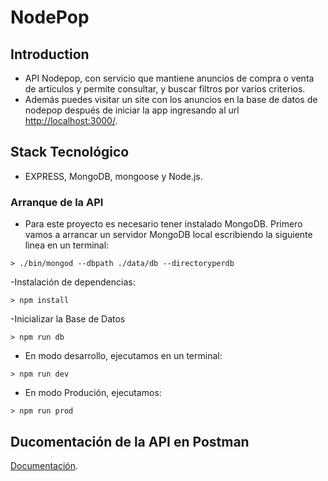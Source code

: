 # NodePop


## Introduction 
- API Nodepop, con servicio que mantiene anuncios de compra o venta de artículos y permite consultar, y buscar filtros por varios criterios.
- Además puedes visitar un site con los anuncios en la base de datos de nodepop después de iniciar la app ingresando al url [http://localhost:3000/](http://localhost:3000/).

## Stack Tecnológico

- EXPRESS, MongoDB, mongoose y Node.js.


### Arranque de la API
- Para este proyecto es necesario tener instalado MongoDB. Primero vamos a arrancar un servidor MongoDB local escribiendo la siguiente lìnea en un terminal:

```shell
> ./bin/mongod --dbpath ./data/db --directoryperdb
```

-Instalación de dependencias:

```shell
> npm install
```

-Inicializar la Base de Datos
```shell
> npm run db
```

- En modo desarrollo, ejecutamos en un terminal:
```shell
> npm run dev
```
- En modo Produción, ejecutamos:
```shell
> npm run prod
```

## Ducomentación de la API en Postman

[Documentación](https://documenter.getpostman.com/view/3162339/SVn3sFCr#f7bea860-7aef-498b-b0e8-2803b1ad2fc8).

